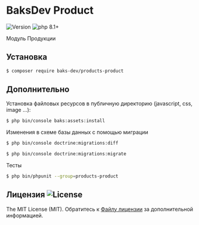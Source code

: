 # BaksDev Product

![Version](https://img.shields.io/badge/version-6.3.6-blue) ![php 8.1+](https://img.shields.io/badge/php-min%208.1-red.svg)

Модуль Продукции

## Установка

``` bash
$ composer require baks-dev/products-product
```

## Дополнительно

Установка файловых ресурсов в публичную директорию (javascript, css, image ...):

``` bash
$ php bin/console baks:assets:install
```


Изменения в схеме базы данных с помощью миграции

``` bash
$ php bin/console doctrine:migrations:diff

$ php bin/console doctrine:migrations:migrate
```

Тесты

``` bash
$ php bin/phpunit --group=products-product
```


## Лицензия ![License](https://img.shields.io/badge/MIT-green)

The MIT License (MIT). Обратитесь к [Файлу лицензии](LICENSE.md) за дополнительной информацией.


